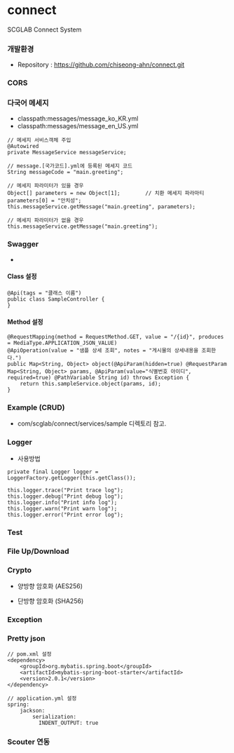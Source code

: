 # connect
SCGLAB Connect System

### 개발환경
- Repository : https://github.com/chiseong-ahn/connect.git

### CORS

### 다국어 메세지
- classpath:messages/message_ko_KR.yml
- classpath:messages/message_en_US.yml
```
// 메세지 서비스객체 주입
@Autowired
private MessageService messageService;      

// message.[국가코드].yml에 등록된 메세지 코드
String messageCode = "main.greeting";       

// 메세지 파라미터가 있을 경우
Object[] parameters = new Object[1];        // 치환 메세지 파라마티
parameters[0] = "안치성";
this.messageService.getMessage("main.greeting", parameters);

// 메세지 파라미터가 없을 경우
this.messageService.getMessage("main.greeting");
```

### Swagger
- [HOST]:[PORT]/swagger-ui.html

#### Class 설정
```
@Api(tags = "클래스 이름")
public class SampleController {
}
```

#### Method 설정
```
@RequestMapping(method = RequestMethod.GET, value = "/{id}", produces = MediaType.APPLICATION_JSON_VALUE)
@ApiOperation(value = "샘플 상세 조회", notes = "게시물의 상세내용을 조회한다.")
public Map<String, Object> object(@ApiParam(hidden=true) @RequestParam Map<String, Object> params, @ApiParam(value="식별번호 아이디", required=true) @PathVariable String id) throws Exception {
	return this.sampleService.object(params, id);
}
```

### Example (CRUD)
- com/scglab/connect/services/sample 디렉토리 참고.


### Logger
- 사용방법
```
private final Logger logger = LoggerFactory.getLogger(this.getClass());

this.logger.trace("Print trace log");
this.logger.debug("Print debug log");
this.logger.info("Print info log");
this.logger.warn("Print warn log");
this.logger.error("Print error log");
```

### Test

### File Up/Download

### Crypto
- 양방향 암호화 (AES256)

- 단방향 암호화 (SHA256)

### Exception 



### Pretty json
```
// pom.xml 설정 
<dependency>
    <groupId>org.mybatis.spring.boot</groupId>
    <artifactId>mybatis-spring-boot-starter</artifactId>
    <version>2.0.1</version>
</dependency>
```
```
// application.yml 설정 
spring:
    jackson:
        serialization:
          INDENT_OUTPUT: true
```

### Scouter 연동
